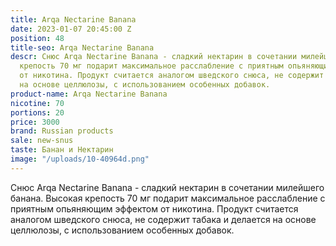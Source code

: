 ```yaml
---
title: Arqa Nectarine Banana
date: 2023-01-07 20:45:00 Z
position: 48
title-seo: Arqa Nectarine Banana
descr: Снюс Arqa Nectarine Banana - сладкий нектарин в сочетании милейшего банана.  Высокая
  крепость 70 мг подарит максимальное расслабление с приятным опьяняющим эффектом
  от никотина. Продукт считается аналогом шведского снюса, не содержит табака и делается
  на основе целлюлозы, с использованием особенных добавок.
product-name: Arqa Nectarine Banana
nicotine: 70
portions: 20
price: 3000
brand: Russian products
sale: new-snus
taste: Банан и Нектарин
image: "/uploads/10-40964d.png"
---
```


Снюс Arqa Nectarine Banana - сладкий нектарин в сочетании милейшего банана.  Высокая крепость 70 мг подарит максимальное расслабление с приятным опьяняющим эффектом от никотина. Продукт считается аналогом шведского снюса, не содержит табака и делается на основе целлюлозы, с использованием особенных добавок.